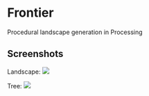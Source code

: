 # Frontier
Procedural landscape generation in Processing

## Screenshots
Landscape:
<img src="https://github.com/pahgawk/Frontier/blob/master/img/landscape.png?raw=true">

Tree:
<img src="https://github.com/pahgawk/Frontier/blob/master/img/tree.png?raw=true">
